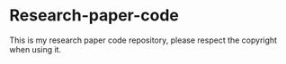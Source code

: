 # Research-paper-code
This is my research paper code repository, please respect the copyright when using it.
